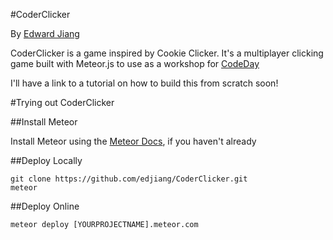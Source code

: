 #CoderClicker

By [Edward Jiang](http://twitter.com/EdwardStarcraft)

CoderClicker is a game inspired by Cookie Clicker. It's a multiplayer clicking game built with Meteor.js to use as a workshop for [CodeDay](http://codeday.org/)

I'll have a link to a tutorial on how to build this from scratch soon! 

#Trying out CoderClicker

##Install Meteor

Install Meteor using the [Meteor Docs](http://docs.meteor.com/#quickstart), if you haven't already

##Deploy Locally

    git clone https://github.com/edjiang/CoderClicker.git
    meteor

##Deploy Online

    meteor deploy [YOURPROJECTNAME].meteor.com